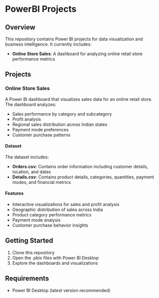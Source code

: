 # PowerBI Projects

## Overview
This repository contains Power BI projects for data visualization and business intelligence. It currently includes:

- **Online Store Sales**: A dashboard for analyzing online retail store performance metrics

## Projects

### Online Store Sales
A Power BI dashboard that visualizes sales data for an online retail store. The dashboard analyzes:

- Sales performance by category and subcategory
- Profit analysis
- Regional sales distribution across Indian states
- Payment mode preferences
- Customer purchase patterns

#### Dataset
The dataset includes:
- **Orders.csv**: Contains order information including customer details, location, and dates
- **Details.csv**: Contains product details, categories, quantities, payment modes, and financial metrics

#### Features
- Interactive visualizations for sales and profit analysis
- Geographic distribution of sales across India
- Product category performance metrics
- Payment mode analysis
- Customer purchase behavior insights

## Getting Started
1. Clone this repository
2. Open the .pbix files with Power BI Desktop
3. Explore the dashboards and visualizations

## Requirements
- Power BI Desktop (latest version recommended)
